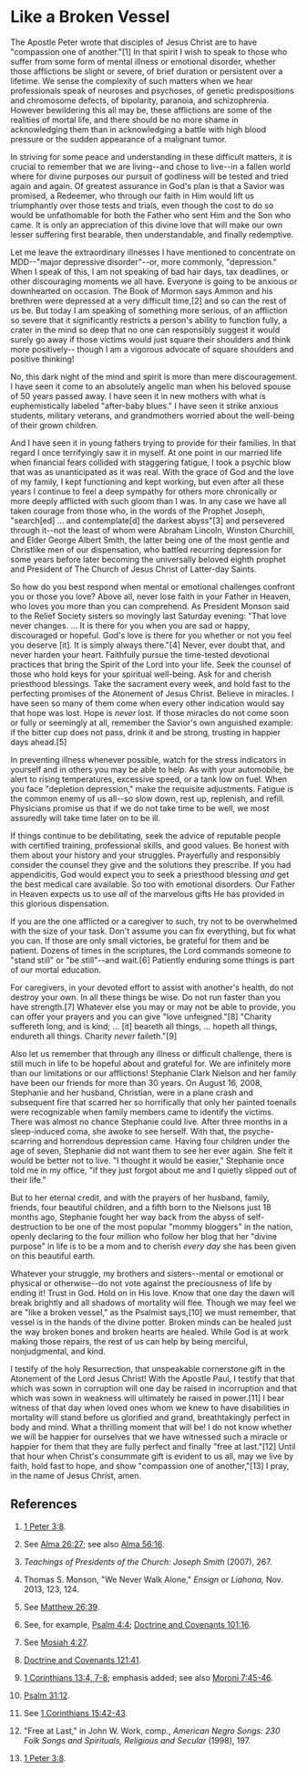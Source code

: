 # Like a Broken Vessel

The Apostle Peter wrote that disciples of Jesus Christ are to have "compassion
one of another."[1] In that spirit I wish to speak to those who suffer from
some form of mental illness or emotional disorder, whether those afflictions
be slight or severe, of brief duration or persistent over a lifetime. We sense
the complexity of such matters when we hear professionals speak of neuroses
and psychoses, of genetic predispositions and chromosome defects, of
bipolarity, paranoia, and schizophrenia. However bewildering this all may be,
these afflictions are some of the realities of mortal life, and there should
be no more shame in acknowledging them than in acknowledging a battle with
high blood pressure or the sudden appearance of a malignant tumor.

In striving for some peace and understanding in these difficult matters, it is
crucial to remember that we are living--and chose to live--in a fallen world
where for divine purposes our pursuit of godliness will be tested and tried
again and again. Of greatest assurance in God's plan is that a Savior was
promised, a Redeemer, who through our faith in Him would lift us triumphantly
over those tests and trials, even though the cost to do so would be
unfathomable for both the Father who sent Him and the Son who came. It is only
an appreciation of this divine love that will make our own lesser suffering
first bearable, then understandable, and finally redemptive.

Let me leave the extraordinary illnesses I have mentioned to concentrate on
MDD--"major depressive disorder"--or, more commonly, "depression." When I
speak of this, I am not speaking of bad hair days, tax deadlines, or other
discouraging moments we all have. Everyone is going to be anxious or
downhearted on occasion. The Book of Mormon says Ammon and his brethren were
depressed at a very difficult time,[2] and so can the rest of us be. But today
I am speaking of something more serious, of an affliction so severe that it
significantly restricts a person's ability to function fully, a crater in the
mind so deep that no one can responsibly suggest it would surely go away if
those victims would just square their shoulders and think more positively--
though I am a vigorous advocate of square shoulders and positive thinking!

No, this dark night of the mind and spirit is more than mere discouragement. I
have seen it come to an absolutely angelic man when his beloved spouse of 50
years passed away. I have seen it in new mothers with what is euphemistically
labeled "after-baby blues." I have seen it strike anxious students, military
veterans, and grandmothers worried about the well-being of their grown
children.

And I have seen it in young fathers trying to provide for their families. In
that regard I once terrifyingly saw it in myself. At one point in our married
life when financial fears collided with staggering fatigue, I took a psychic
blow that was as unanticipated as it was real. With the grace of God and the
love of my family, I kept functioning and kept working, but even after all
these years I continue to feel a deep sympathy for others more chronically or
more deeply afflicted with such gloom than I was. In any case we have all
taken courage from those who, in the words of the Prophet Joseph, "search[ed]
... and contemplate[d] the darkest abyss"[3] and persevered through it--not the
least of whom were Abraham Lincoln, Winston Churchill, and Elder George Albert
Smith, the latter being one of the most gentle and Christlike men of our
dispensation, who battled recurring depression for some years before later
becoming the universally beloved eighth prophet and President of The Church of
Jesus Christ of Latter-day Saints.

So how do you best respond when mental or emotional challenges confront you or
those you love? Above all, never lose faith in your Father in Heaven, who
loves you more than you can comprehend. As President Monson said to the Relief
Society sisters so movingly last Saturday evening: "That love never changes. ...
It is there for you when you are sad or happy, discouraged or hopeful. God's
love is there for you whether or not you feel you deserve [it]. It is simply
always there."[4] Never, ever doubt that, and never harden your heart.
Faithfully pursue the time-tested devotional practices that bring the Spirit
of the Lord into your life. Seek the counsel of those who hold keys for your
spiritual well-being. Ask for and cherish priesthood blessings. Take the
sacrament every week, and hold fast to the perfecting promises of the
Atonement of Jesus Christ. Believe in miracles. I have seen so many of them
come when every other indication would say that hope was lost. Hope is _never_
lost. If those miracles do not come soon or fully or seemingly at all,
remember the Savior's own anguished example: if the bitter cup does not pass,
drink it and be strong, trusting in happier days ahead.[5]

In preventing illness whenever possible, watch for the stress indicators in
yourself and in others you may be able to help. As with your automobile, be
alert to rising temperatures, excessive speed, or a tank low on fuel. When you
face "depletion depression," make the requisite adjustments. Fatigue is the
common enemy of us all--so slow down, rest up, replenish, and refill.
Physicians promise us that if we do not take time to be well, we most
assuredly will take time later on to be ill.

If things continue to be debilitating, seek the advice of reputable people
with certified training, professional skills, and good values. Be honest with
them about your history and your struggles. Prayerfully and responsibly
consider the counsel they give and the solutions they prescribe. If you had
appendicitis, God would expect you to seek a priesthood blessing _and_ get the
best medical care available. So too with emotional disorders. Our Father in
Heaven expects us to use _all_ of the marvelous gifts He has provided in this
glorious dispensation.

If you are the one afflicted or a caregiver to such, try not to be overwhelmed
with the size of your task. Don't assume you can fix everything, but fix what
you can. If those are only small victories, be grateful for them and be
patient. Dozens of times in the scriptures, the Lord commands someone to
"stand still" or "be still"--and wait.[6] Patiently enduring some things is
part of our mortal education.

For caregivers, in your devoted effort to assist with another's health, do not
destroy your own. In all these things be wise. Do not run faster than you have
strength.[7] Whatever else you may or may not be able to provide, you can
offer your prayers and you can give "love unfeigned."[8] "Charity suffereth
long, and is kind; ... [it] beareth all things, ... hopeth all things, endureth
all things. Charity _never_ faileth."[9]

Also let us remember that through any illness or difficult challenge, there is
still much in life to be hopeful about and grateful for. We are infinitely
more than our limitations or our afflictions! Stephanie Clark Nielson and her
family have been our friends for more than 30 years. On August 16, 2008,
Stephanie and her husband, Christian, were in a plane crash and subsequent
fire that scarred her so horrifically that only her painted toenails were
recognizable when family members came to identify the victims. There was
almost no chance Stephanie could live. After three months in a sleep-induced
coma, she awoke to see herself. With that, the psyche-scarring and horrendous
depression came. Having four children under the age of seven, Stephanie did
not want them to see her ever again. She felt it would be better not to live.
"I thought it would be easier," Stephanie once told me in my office, "if they
just forgot about me and I quietly slipped out of their life."

But to her eternal credit, and with the prayers of her husband, family,
friends, four beautiful children, and a fifth born to the Nielsons just 18
months ago, Stephanie fought her way back from the abyss of self-destruction
to be one of the most popular "mommy bloggers" in the nation, openly declaring
to the four million who follow her blog that her "divine purpose" in life is
to be a mom and to cherish _every day_ she has been given on this beautiful
earth.

Whatever your struggle, my brothers and sisters--mental or emotional or
physical or otherwise--do not vote against the preciousness of life by ending
it! Trust in God. Hold on in His love. Know that one day the dawn will break
brightly and all shadows of mortality will flee. Though we may feel we are
"like a broken vessel," as the Psalmist says,[10] we must remember, that
vessel is in the hands of the divine potter. Broken minds can be healed just
the way broken bones and broken hearts are healed. While God is at work making
those repairs, the rest of us can help by being merciful, nonjudgmental, and
kind.

I testify of the holy Resurrection, that unspeakable cornerstone gift in the
Atonement of the Lord Jesus Christ! With the Apostle Paul, I testify that that
which was sown in corruption will one day be raised in incorruption and that
which was sown in weakness will ultimately be raised in power.[11] I bear
witness of that day when loved ones whom we knew to have disabilities in
mortality will stand before us glorified and grand, breathtakingly perfect in
body and mind. What a thrilling moment that will be! I do not know whether we
will be happier for ourselves that we have witnessed such a miracle or happier
for them that they are fully perfect and finally "free at last."[12] Until
that hour when Christ's consummate gift is evident to us all, may we live by
faith, hold fast to hope, and show "compassion one of another,"[13] I pray, in
the name of Jesus Christ, amen.

## References

  1. [1 Peter 3:8](https://www.lds.org/scriptures/nt/1-pet/3.8?lang=eng#7).

  2. See [Alma 26:27](https://www.lds.org/scriptures/bofm/alma/26.27?lang=eng#26); see also [Alma 56:16](https://www.lds.org/scriptures/bofm/alma/56.16?lang=eng#15).

  3. _Teachings of Presidents of the Church: Joseph Smith_ (2007), 267.

  4. Thomas S. Monson, "We Never Walk Alone," _Ensign_ or _Liahona,_ Nov. 2013, 123, 124.

  5. See [Matthew 26:39](https://www.lds.org/scriptures/nt/matt/26.39?lang=eng#38).

  6. See, for example, [Psalm 4:4](https://www.lds.org/scriptures/ot/ps/4.4?lang=eng#3); [Doctrine and Covenants 101:16](https://www.lds.org/scriptures/dc-testament/dc/101.16?lang=eng#15).

  7. See [Mosiah 4:27](https://www.lds.org/scriptures/bofm/mosiah/4.27?lang=eng#26).

  8. [Doctrine and Covenants 121:41](https://www.lds.org/scriptures/dc-testament/dc/121.41?lang=eng#40).

  9. [1 Corinthians 13:4, 7-8](https://www.lds.org/scriptures/nt/1-cor/13.4,7-8?lang=eng#3); emphasis added; see also [Moroni 7:45-46](https://www.lds.org/scriptures/bofm/moro/7.45-46?lang=eng#44).

  10. [Psalm 31:12](https://www.lds.org/scriptures/ot/ps/31.12?lang=eng#11).

  11. See [1 Corinthians 15:42-43](https://www.lds.org/scriptures/nt/1-cor/15.42-43?lang=eng#41).

  12. "Free at Last," in John W. Work, comp., _American Negro Songs: 230 Folk Songs and Spirituals, Religious and Secular_ (1998), 197.

  13. [1 Peter 3:8](https://www.lds.org/scriptures/nt/1-pet/3.8?lang=eng#7).

